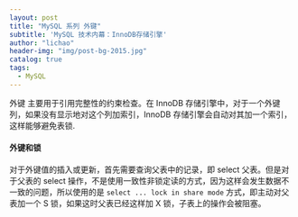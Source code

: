 ```yaml
---
layout: post
title: "MySQL 系列 外键"
subtitle: 'MySQL 技术内幕：InnoDB存储引擎'
author: "lichao"
header-img: "img/post-bg-2015.jpg"
catalog: true
tags:
  - MySQL
---
```


外键 主要用于引用完整性的约束检查。在 InnoDB 存储引擎中，对于一个外键列，如果没有显示地对这个列加索引，InnoDB 存储引擎会自动对其加一个索引，这样能够避免表锁.

#### 外键和锁
对于外键值的插入或更新，首先需要查询父表中的记录，即 select 父表。但是对于父表的 select 操作，不是使用一致性非锁定读的方式，因为这样会发生数据不一致的问题，所以使用的是 `select ... lock in share mode` 方式，即主动对父表加一个 S 锁，如果这时父表已经这样加 X 锁，子表上的操作会被阻塞。
